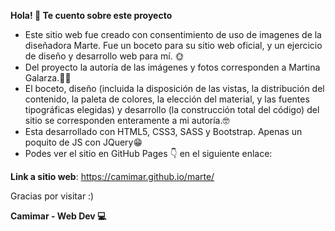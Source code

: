 **Hola! 🌈 Te cuento sobre este proyecto**

- Este sitio web fue creado con consentimiento de uso de imagenes de la diseñadora Marte. Fue un boceto para su sitio web oficial, y un ejercicio de diseño y desarrollo web para mí. 🌞 
- Del proyecto la autoría de las imágenes y fotos corresponden a Martina Galarza.🤙🏻
- El boceto, diseño (incluida la disposición de las vistas, la distribución del contenido, la paleta de colores, la elección del material, y las fuentes tipográficas elegidas) y desarrollo (la construcción total del código) del sitio se corresponden enteramente a mi autoría.🤓
- Esta desarrollado con HTML5, CSS3, SASS y Bootstrap.  Apenas un poquito de JS con JQuery😁
- Podes ver el sitio en GitHub Pages 👇 en el siguiente enlace:

**Link a sitio web**: https://camimar.github.io/marte/

Gracias por visitar :)

**Camimar - Web Dev 💻**